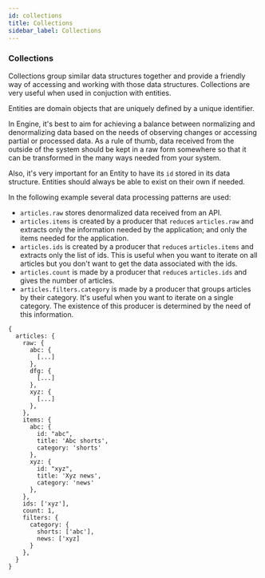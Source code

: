 ```yaml
---
id: collections
title: Collections
sidebar_label: Collections
---
```


### Collections

Collections group similar data structures together and provide a friendly way of
accessing and working with those data structures. Collections are very useful
when used in conjuction with entities.

Entities are domain objects that are uniquely defined by a unique identifier.

In Engine, it's best to aim for achieving a balance between normalizing and
denormalizing data based on the needs of observing changes or accessing partial
or processed data. As a rule of thumb, data received from the outside of the
system should be kept in a raw form somewhere so that it can be transformed in
the many ways needed from your system.

Also, it's very important for an Entity to have its `id` stored in its data
structure. Entities should always be able to exist on their own if needed.

In the following example several data processing patterns are used:
- `articles.raw` stores denormalized data received from an API.
- `articles.items` is created by a producer that `reduce`s `articles.raw` and
  extracts only the information needed by the application; and only the items
  needed for the application.
- `articles.ids` is created by a producer that `reduce`s `articles.items` and
  extracts only the list of ids. This is useful when you want to iterate on all
  articles but you don't want to get the data associated with the ids.
- `articles.count` is made by a producer that `reduce`s `articles.ids` and gives
  the number of articles.
- `articles.filters.category` is made by a producer that groups articles by
  their category. It's useful when you want to iterate on a single category. The
  existence of this producer is determined by the need of this information.

```
{
  articles: {
    raw: {
      abc: {
        [...]
      },
      dfg: {
        [...]
      },
      xyz: {
        [...]
      },
    },
    items: {
      abc: {
        id: "abc",
        title: 'Abc shorts',
        category: 'shorts'
      },
      xyz: {
        id: "xyz",
        title: 'Xyz news',
        category: 'news'
      },
    },
    ids: ['xyz'],
    count: 1,
    filters: {
      category: {
        shorts: ['abc'],
        news: ['xyz]
      }
    },
  }
}
```
